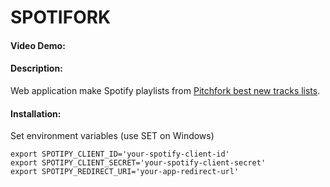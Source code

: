 # SPOTIFORK
#### Video Demo:  <URL HERE>
#### Description:
Web application make Spotify playlists from [Pitchfork best new tracks lists](https://pitchfork.com/reviews/best/tracks/ "Pitchfork's best new tracks").

#### Installation:
Set environment variables
(use SET on Windows)
```
export SPOTIPY_CLIENT_ID='your-spotify-client-id'
export SPOTIPY_CLIENT_SECRET='your-spotify-client-secret'
export SPOTIPY_REDIRECT_URI='your-app-redirect-url'
```




